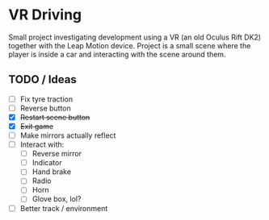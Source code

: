 # VR Driving

Small project investigating development using a VR (an old Oculus Rift DK2) together with the Leap Motion device. Project is a small scene where the player is inside a car and interacting with the scene around them.

## TODO / Ideas
  * [ ] Fix tyre traction
  * [ ] Reverse button
  * [x] ~~Restart scene button~~
  * [x] ~~Exit game~~
  * [ ] Make mirrors actually reflect
  * [ ] Interact with:
      * [ ] Reverse mirror
      * [ ] Indicator
      * [ ] Hand brake
      * [ ] Radio
      * [ ] Horn
      * [ ] Glove box, lol?
  * [ ] Better track / environment
